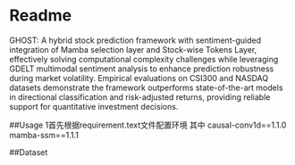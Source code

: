 # Readme

GHOST: A hybrid stock prediction framework with sentiment-guided integration of Mamba selection layer and Stock-wise Tokens Layer, effectively solving computational complexity challenges while leveraging GDELT multimodal sentiment analysis to enhance prediction robustness during market volatility. Empirical evaluations on CSI300 and NASDAQ datasets demonstrate the framework outperforms state-of-the-art models in directional classification and risk-adjusted returns, providing reliable support for quantitative investment decisions.

##Usage
1首先根据requirement.text文件配置环境
其中
causal-conv1d==1.1.0
mamba-ssm==1.1.1


##Dataset


